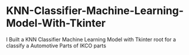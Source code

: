 # KNN-Classifier-Machine-Learning-Model-With-Tkinter
I Built a KNN Classifier Machine Learning Model with Tkinter root for a classify a Automotive Parts of IKCO parts
